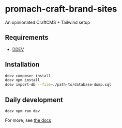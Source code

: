 # promach-craft-brand-sites

An opinionated CraftCMS + Tailwind setup

## Requirements

- [DDEV](./docs/ddev-local-development.md)

## Installation

```bash
ddev composer install
ddev npm install
ddev import-db --file=./path-to/database-dump.sql
```

## Daily development

```bash
ddev npm run dev
```

For more, see [the docs](./docs/)
